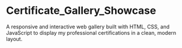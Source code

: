 # Certificate_Gallery_Showcase
A responsive and interactive web gallery built with HTML, CSS, and JavaScript to display my professional certifications in a clean, modern layout.
